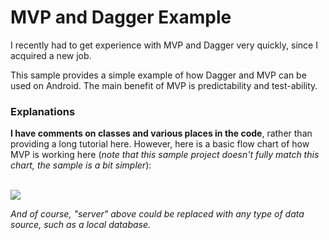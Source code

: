 # MVP and Dagger Example

I recently had to get experience with MVP and Dagger very quickly, since I acquired a new job.

This sample provides a simple example of how Dagger and MVP can be used on Android. The main benefit
of MVP is predictability and test-ability.

### Explanations

**I have comments on classes and various places in the code**, rather than providing a long tutorial here.
However, here is a basic flow chart of how MVP is working here (*note that this sample project doesn't
fully match this chart, the sample is a bit simpler*):

<br/>
<img src="https://github.com/afollestad/mvp-and-dagger-example/raw/master/mvpchart.png" />

*And of course, "server" above could be replaced with any type of data source, such as a local database.*